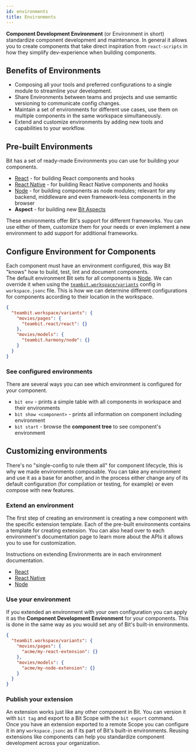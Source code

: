 ```yaml
---
id: environments
title: Environments
---
```


**Component Development Environment** (or Environment in short) standardize component development and maintenance. In general it allows you to create components that take direct inspiration from `react-scripts` in how they simplify dev-experience when building components.

## Benefits of Environments

- Composing all your tools and preferred configurations to a single module to streamline your development.
- Share Environments between teams and projects and use semantic versioning to communicate config changes.
- Maintain a set of environments for different use cases, use them on multiple components in the same workspace simultaneously.
- Extend and customize environments by adding new tools and capabilities to your workflow.

## Pre-built Environments

Bit has a set of ready-made Environments you can use for building your components.

- [React](/aspects/react) - for building React components and hooks
- [React Native](/aspects/react-native) - for building React Native components and hooks
- [Node](/aspects/node) - for building components as node modules; relevant for any backend, middleware and even framework-less components in the browser
- **Aspect** - for building new [Bit Aspects](/aspects/aspects-overview)

These environments offer Bit's support for different frameworks. You can use either of them, customize them for your needs or even implement a new environment to add support for additional frameworks.

## Configure Environment for Components

Each component must have an environment configured, this way Bit "knows" how to build, test, lint and document components.  
The default environment Bit sets for all components is [Node](/aspects/node). We can override it when using the [`teambit.workspace/variants`](/aspects/variants) config in `workspace.jsonc` file. This is how we can determine different configurations for components according to their location in the workspace.

```json title="workspace.jsonc"
{
  "teambit.workspace/variants": {
    "movies/pages": {
      "teambit.react/react": {}
    },
    "movies/models": {
      "teambit.harmony/node": {}
    }
  }
}
```

### See configured environments

There are several ways you can see which environment is configured for your component.

- `bit env` - prints a simple table with all components in workspace and their environments
- `bit show <component>` - prints all information on component including environment
- `bit start` - browse the **component tree** to see component's environment

## Customizing environments

There's no "single-config to rule them all" for component lifecycle, this is why we made environments composable. You can take any environment and use it as a base for another, and in the process either change any of its default configuration (for compilation or testing, for example) or even compose with new features.

### Extend an environment

The first step of creating an environment is creating a new component with the specific extension template. Each of the pre-built environments contains a template for creating extension. You can also head over to each environment's documentation page to learn more about the APIs it allows you to use for customization.

Instructions on extending Environments are in each environment documentation.

- [React](/aspects/react#customize-environment)
- [React Native](/aspects/react-native#customize-environment)
- [Node](/aspects/node#customize-environment)

### Use your environment

If you extended an environment with your own configuration you can apply it as the **Component Development Environment** for your components. This is done in the same way as you would set any of Bit's built-in environments.

```json title="workspace.jsonc"
{
  "teambit.workspace/variants": {
    "movies/pages": {
      "acme/my-react-extension": {}
    },
    "movies/models": {
      "acme/my-node-extension": {}
    }
  }
}
```

### Publish your extension

An extension works just like any other component in Bit. You can version it with `bit tag` and export to a Bit Scope with the `bit export` command.  
Once you have an extension exported to a remote Scope you can configure it in any `workspace.jsonc` as if its part of Bit's built-in environments. Reusing extensions like components can help you standardize component development across your organization.
